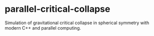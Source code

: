 # parallel-critical-collapse
Simulation of gravitational critical collapse in spherical symmetry with modern C++ and parallel computing.
